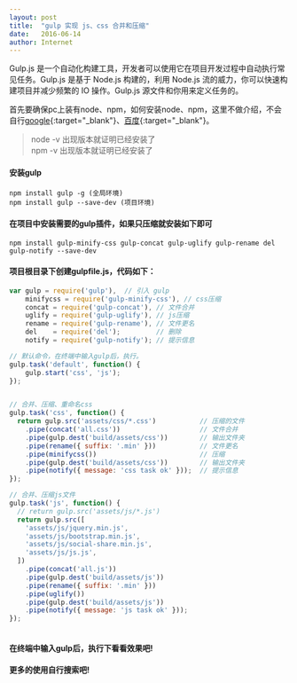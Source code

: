 ```yaml
---
layout: post
title:  "gulp 实现 js、css 合并和压缩"
date:   2016-06-14
author: Internet
---
```


Gulp.js 是一个自动化构建工具，开发者可以使用它在项目开发过程中自动执行常见任务。Gulp.js 是基于 Node.js 构建的，利用 Node.js 流的威力，你可以快速构建项目并减少频繁的 IO 操作。Gulp.js 源文件和你用来定义任务的。

首先要确保pc上装有node、npm，如何安装node、npm，这里不做介绍，不会自行[google](https://www.google.com/){:target="_blank"}、[百度](https://www.baidu.com/){:target="_blank"}。

> node -v 出现版本就证明已经安装了   
> npm -v  出现版本就证明已经安装了

#### 安装gulp

````
npm install gulp -g (全局环境)
npm install gulp --save-dev (项目环境)
````

#### 在项目中安装需要的gulp插件，如果只压缩就安装如下即可

````
npm install gulp-minify-css gulp-concat gulp-uglify gulp-rename del gulp-notify --save-dev
````

#### 项目根目录下创建gulpfile.js，代码如下：

````js
var gulp = require('gulp'),  // 引入 gulp
    minifycss = require('gulp-minify-css'), // css压缩
    concat = require('gulp-concat'), // 文件合并
    uglify = require('gulp-uglify'), // js压缩
    rename = require('gulp-rename'), // 文件更名
    del    = require('del'); 		 // 删除
    notify = require('gulp-notify'); // 提示信息

// 默认命令，在终端中输入gulp后，执行。
gulp.task('default', function() {
    gulp.start('css', 'js');
});


// 合并、压缩、重命名css
gulp.task('css', function() {
  return gulp.src('assets/css/*.css')  			// 压缩的文件
    .pipe(concat('all.css'))					// 文件合并		
    .pipe(gulp.dest('build/assets/css'))		// 输出文件夹
    .pipe(rename({ suffix: '.min' }))			// 文件更名
    .pipe(minifycss())							// 压缩	
    .pipe(gulp.dest('build/assets/css'))		// 输出文件夹
    .pipe(notify({ message: 'css task ok' }));	// 提示信息
});

// 合并、压缩js文件
gulp.task('js', function() {
  // return gulp.src('assets/js/*.js')
  return gulp.src([
	'assets/js/jquery.min.js',
	'assets/js/bootstrap.min.js',
	'assets/js/social-share.min.js',
	'assets/js/js.js',
  ])
    .pipe(concat('all.js'))
    .pipe(gulp.dest('build/assets/js'))
    .pipe(rename({ suffix: '.min' }))
    .pipe(uglify())
    .pipe(gulp.dest('build/assets/js'))
    .pipe(notify({ message: 'js task ok' }));
});
 
````

#### 在终端中输入gulp后，执行下看看效果吧!

#### 更多的使用自行搜索吧!